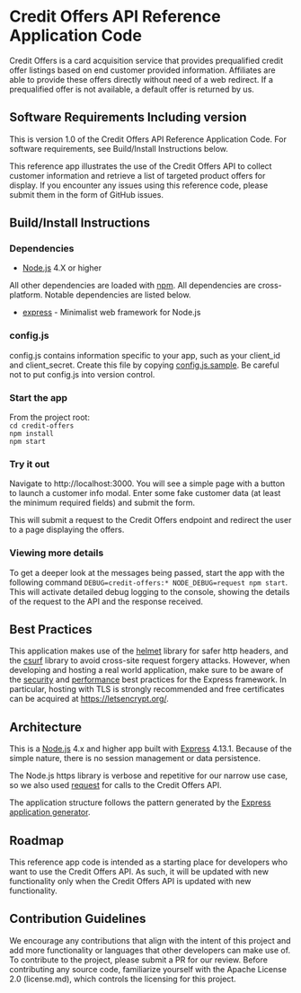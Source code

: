 # Credit Offers API Reference Application Code

Credit Offers is a card acquisition service that provides prequalified credit offer listings based on end customer provided information. Affiliates are able to provide these offers directly without need of a web redirect.  If a prequalified offer is not available, a default offer is returned by us.

## Software Requirements Including version
This is version 1.0 of the Credit Offers API Reference Application Code. For software requirements, see Build/Install Instructions below.

This reference app illustrates the use of the Credit Offers API to collect customer information and retrieve a list of targeted product offers for display. If you encounter any issues using this reference code, please submit them in the form of GitHub issues.

## Build/Install Instructions
### Dependencies
* [Node.js](https://nodejs.org) 4.X or higher

All other dependencies are loaded with [npm](https://www.npmjs.com/). All dependencies are cross-platform. Notable dependencies are listed below.
* [express](http://expressjs.com/) - Minimalist web framework for Node.js

### config.js
config.js contains information specific to your app, such as your client_id and client_secret. Create this file by copying [config.js.sample](/credit-offers/config.js.sample). Be careful not to put config.js into version control.

### Start the app
From the project root:  
`cd credit-offers`  
`npm install`  
`npm start`

### Try it out

Navigate to http://localhost:3000.  You will see a simple page with a button to launch a customer info modal.  Enter some fake customer data (at least the minimum required fields) and submit the form.  

This will submit a request to the Credit Offers endpoint and redirect the user to a page displaying the offers.

### Viewing more details

To get a deeper look at the messages being passed, start the app with the following command `DEBUG=credit-offers:* NODE_DEBUG=request npm start`.  This will activate detailed debug logging to the console, showing the details of the request to the API and the response received.

## Best Practices
This application makes use of the [helmet](https://www.npmjs.com/package/helmet) library for safer http headers, and the [csurf](https://www.npmjs.com/package/csurf) library to avoid cross-site request forgery attacks. However, when developing and hosting a real world application, make sure to be aware of the [security](http://expressjs.com/en/advanced/best-practice-security.html) and [performance](http://expressjs.com/en/advanced/best-practice-performance.html) best practices for the Express framework. In particular, hosting with TLS is strongly recommended and free certificates can be acquired at https://letsencrypt.org/.

## Architecture
This is a [Node.js](https://nodejs.org) 4.x and higher app built with [Express](http://expressjs.com/) 4.13.1.  Because of the simple nature, there is no session management or data persistence.

The Node.js https library is verbose and repetitive for our narrow use case, so we also used [request](https://github.com/request/request) for calls to the Credit Offers API.

The application structure follows the pattern generated by the [Express application generator](http://expressjs.com/en/starter/generator.html).

## Roadmap
This reference app code is intended as a starting place for developers who want to use the Credit Offers API. As such, it will be updated with new functionality only when the Credit Offers API is updated with new functionality.

## Contribution Guidelines
We encourage any contributions that align with the intent of this project and add more functionality or languages that other developers can make use of. To contribute to the project, please submit a PR for our review. Before contributing any source code, familiarize yourself with the Apache License 2.0 (license.md), which controls the licensing for this project.
